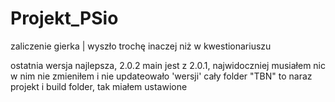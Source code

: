 # Projekt_PSio
zaliczenie gierka | wyszło trochę inaczej niż w kwestionariuszu


ostatnia wersja najlepsza, 2.0.2
main jest z 2.0.1, najwidoczniej musiałem nic w nim nie zmieniłem i nie updateowało 'wersji'
cały folder "TBN" to naraz projekt i build folder, tak miałem ustawione
